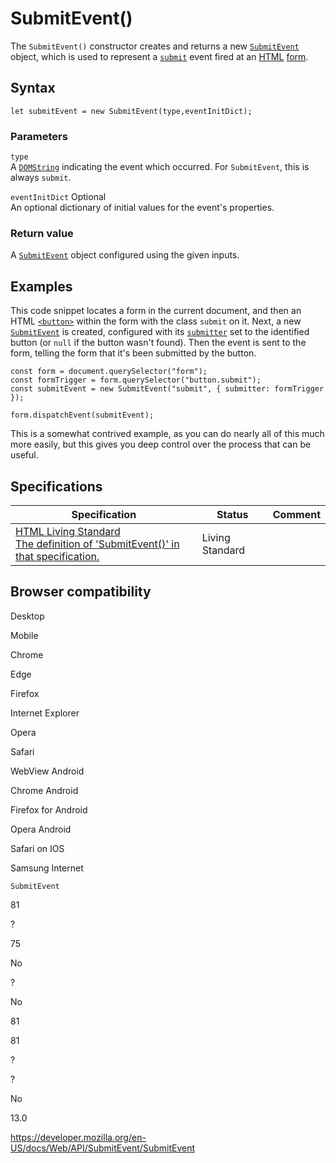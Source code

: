 SubmitEvent()
=============

The `SubmitEvent()` constructor creates and returns a new [`SubmitEvent`](../submitevent) object, which is used to represent a [`submit`](../htmlformelement/submit_event) event fired at an [HTML](https://developer.mozilla.org/en-US/docs/Glossary/HTML) [form](https://developer.mozilla.org/en-US/docs/Learn/Forms).

Syntax
------

    let submitEvent = new SubmitEvent(type,eventInitDict);

### Parameters

`type`  
A [`DOMString`](../domstring) indicating the event which occurred. For `SubmitEvent`, this is always `submit`.

 `eventInitDict` <span class="badge inline optional">Optional</span>   
An optional dictionary of initial values for the event's properties.

### Return value

A [`SubmitEvent`](../submitevent) object configured using the given inputs.

Examples
--------

This code snippet locates a form in the current document, and then an HTML [`<button>`](https://developer.mozilla.org/en-US/docs/Web/HTML/Element/button) within the form with the class `submit` on it. Next, a new [`SubmitEvent`](../submitevent) is created, configured with its [`submitter`](submitter) set to the identified button (or `null` if the button wasn't found). Then the event is sent to the form, telling the form that it's been submitted by the button.

    const form = document.querySelector("form");
    const formTrigger = form.querySelector("button.submit");
    const submitEvent = new SubmitEvent("submit", { submitter: formTrigger });

    form.dispatchEvent(submitEvent);

This is a somewhat contrived example, as you can do nearly all of this much more easily, but this gives you deep control over the process that can be useful.

Specifications
--------------

<table><thead><tr class="header"><th>Specification</th><th>Status</th><th>Comment</th></tr></thead><tbody><tr class="odd"><td><a href="https://html.spec.whatwg.org/multipage/form-control-infrastructure.html#submitevent">HTML Living Standard<br />
<span class="small">The definition of 'SubmitEvent()' in that specification.</span></a></td><td><span class="spec-living">Living Standard</span></td><td></td></tr></tbody></table>

Browser compatibility
---------------------

Desktop

Mobile

Chrome

Edge

Firefox

Internet Explorer

Opera

Safari

WebView Android

Chrome Android

Firefox for Android

Opera Android

Safari on IOS

Samsung Internet

`SubmitEvent`

81

?

75

No

?

No

81

81

?

?

No

13.0

<a href="https://developer.mozilla.org/en-US/docs/Web/API/SubmitEvent/SubmitEvent" class="_attribution-link">https://developer.mozilla.org/en-US/docs/Web/API/SubmitEvent/SubmitEvent</a>
